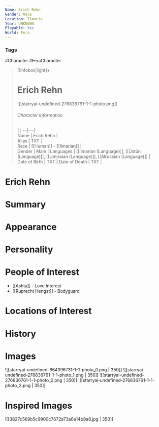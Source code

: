 ```yaml
---
Name: Erich Rehn
Gender: Male
Location: Ilmaria
Year: UNKNOWN
Playable: Yes
World: Fera
---
```


### Tags
#Character #FeraCharacter 

> [!infobox|light]+  
> # Erich Rehn  
> ![[starryai-undefined-276836761-1-1-photo.png]]
> ###### Character Information
>  |   |
> --|---|  
> Name | Erich Rehn |  
> Alias | TXT |  
> Race | [[Human]] - [[Ilmarian]]  |  
> Gender | Male |
> Languages | [[Ilmarian (Language)]], [[Üstün (Language)]], [[Umissian (Language)]], [[Alrussian (Language)]] |
> Date of Birth | TXT |
> Date of Death | TXT |

# Erich Rehn

# Summary

# Appearance

# Personality

# People of Interest
- [[Ashta]] - Love Interest 
- [[Ruprecht Hengst]] - Bodyguard
# Locations of Interest

# History

# Images
![[starryai-undefined-664396731-1-1-photo_0.png | 350]]
![[starryai-undefined-276836761-1-1-photo_1.png | 350]]
![[starryai-undefined-276836761-1-1-photo_0.png | 350]]
![[starryai-undefined-276836761-1-1-photo_2.png | 350]]
# Inspired Images
![[3827c569b5c6900c7672a73a6e14b8a8.jpg | 350]]